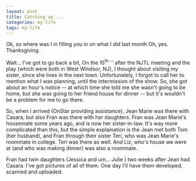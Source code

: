 ```yaml
---
layout: post
title: Catching up....
categories: my-life
tags: my-life
---
```

<p>Ok, so where was I in filling you in on what I did last month   Oh, yes.  Thanksgiving.</p>
<p>Wait... I've got to go back a bit, On the 15<sup>th -- </sup>after the NJTL meeting and the play (which were both in West Windsor, NJ), I thought about visiting my sister, since she lives in the next town.  Unfortunately, I forgot to call her to mention what I was planning, until the intermission of the show.  So, she got about an hour's notice -- at which time she told me she wasn't going to be home, but she was going to her friend house for dinner -- but it's wouldn't be a problem for me to go there.</p>
<p>So, when I arrived (OnStar providing assistance), Jean Marie was there with Casara, but also Fran was there with her daughters.  Fran was Jean Marie's housemate some years ago, and is now her sister-in-law. It's way more complicated than this, but the simple explaination is the Jean met both Tom (her husband), and Fran through their sister Teri, who was Jean Marie's roommate in college.  Teri was there as well.  And Liz, who's house we were at (and who was making dinner) was also a roommate.</p>
<p>Fran had twin daughters (Jessica and um... Julie ) two weeks after Jean had Casara.  I've got pictures of all of them.  One day I'll have them developed, scanned and uploaded.</p>